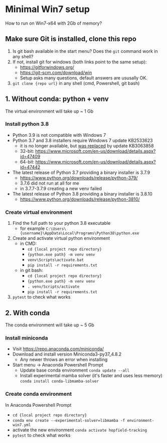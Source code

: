 # Minimal Win7 setup

How to run on Win7-x64 with 2Gb of memory?

## Make sure Git is installed, clone this repo

1. Is git bash available in the start menu? Does the `git` command work in any shell?
2. If not, install git for windows (both links point to the same setup):
    - https://gitforwindows.org/
    - https://git-scm.com/download/win
    - Setup asks many questions, default answers are ususally OK.
3. `git clone {repo url}` in any shell (cmd, Powershell, git bash)

## 1. Without conda: python + venv

The virtual environment will take up ~ 1 Gb

### Install python 3.8
- Python 3.9 is not compatible with Windows 7 
- Python 3.7 and 3.8 installers require Windows 7 update KB2533623
    - it is no longer available, but [was replaced](https://www.reddit.com/r/windows/comments/ik7sp7/does_anybody_have_the_kb2533623_update_for/) by update KB3063858
    - 32-bit: https://www.microsoft.com/en-us/download/details.aspx?id=47409
    - 64-bit: https://www.microsoft.com/en-us/download/details.aspx?id=47442
- The latest release of Python 3.7 providing a binary installer is 3.7.9
    - https://www.python.org/downloads/release/python-379/
    - 3.7.6 did not run at all for me
    - in 3.7.7-3.7.9 creating a new venv failed
- The latest release of Python 3.8 providing a binary installer is 3.8.10
    - https://www.python.org/downloads/release/python-3810/

### Create virtual environment
1. Find the full path to your python 3.8 executable
    - for example `C:\Users\{username}\AppData\Local\Programs\Python38\python.exe`
2. Create and activate virtual python environment
    - in CMD:
        - `cd {local project repo directory}`
        - `{python.exe path} -m venv venv`
        - `venv\Scripts\activate.bat`
        - `pip install -r requirements.txt`
    - in git bash:
        - `cd {local project repo directory}`
        - `{python.exe path} -m venv venv`
        - `. venv/Scripts/activate`
        - `pip install -r requirements.txt`
3. `pytest` to check what works

## 2. With conda

The conda environment will take up ~ 5 Gb

### Install miniconda
- Visit https://repo.anaconda.com/miniconda/
- Download and install version Miniconda3-py37_4.8.2
    - Any newer throws an error when installing 
- Start menu -> Anaconda Powershell Prompt
    - Update base conda environment `conda update --all`
    - Install experimental mamba solver (it's faster and uses less memory) `conda install conda-libmamba-solver`

### Create conda environment
In Anaconda Powershell Prompt
- `cd {local project repo directory}`
- `conda env create --experimental-solver=libmamba -f environment-win7.yml`
- activate the new environment `conda activate hopfield-tracking`
- `pytest` to check what works
